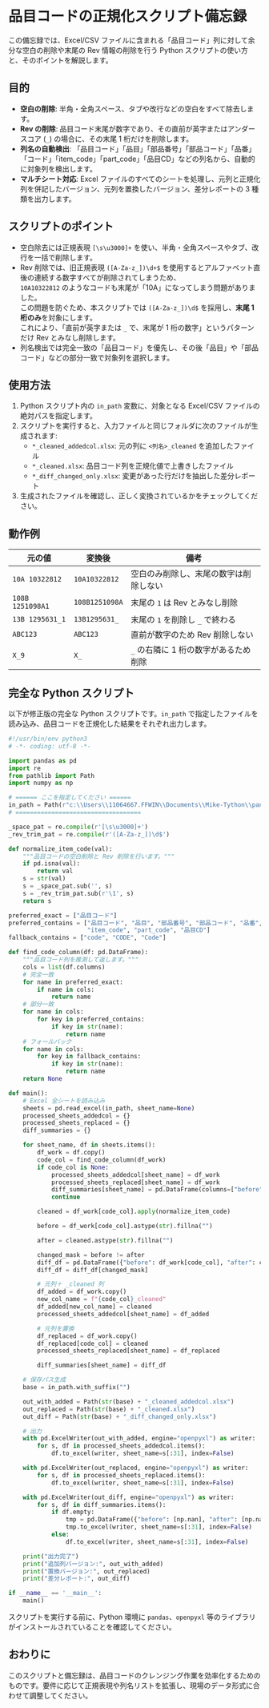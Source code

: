 # 品目コードの正規化スクリプト備忘録

この備忘録では、Excel/CSV ファイルに含まれる「品目コード」列に対して余分な空白の削除や末尾の Rev 情報の削除を行う Python スクリプトの使い方と、そのポイントを解説します。  

## 目的

* **空白の削除**: 半角・全角スペース、タブや改行などの空白をすべて除去します。  
* **Rev の削除**: 品目コード末尾が数字であり、その直前が英字またはアンダースコア (`_`) の場合に、その末尾 1 桁だけを削除します。  
* **列名の自動検出**: 「品目コード」「品目」「部品番号」「部品コード」「品番」「コード」「item_code」「part_code」「品目CD」などの列名から、自動的に対象列を検出します。
* **マルチシート対応**: Excel ファイルのすべてのシートを処理し、元列と正規化列を併記したバージョン、元列を置換したバージョン、差分レポートの 3 種類を出力します。

## スクリプトのポイント

- 空白除去には正規表現 `[\s\u3000]+` を使い、半角・全角スペースやタブ、改行を一括で削除します。
- Rev 削除では、旧正規表現 `([A-Za-z_])\d+$` を使用するとアルファベット直後の連続する数字すべてが削除されてしまうため、  
  `10A10322812` のようなコードも末尾が「10A」になってしまう問題がありました。  
  この問題を防ぐため、本スクリプトでは `([A-Za-z_])\d$` を採用し、**末尾 1 桁のみ**を対象にします。  
  これにより、「直前が英字または `_` で、末尾が 1 桁の数字」というパターンだけ Rev とみなし削除します。
- 列名検出では完全一致の「品目コード」を優先し、その後「品目」や「部品コード」などの部分一致で対象列を選択します。

## 使用方法

1. Python スクリプト内の `in_path` 変数に、対象となる Excel/CSV ファイルの絶対パスを指定します。  
2. スクリプトを実行すると、入力ファイルと同じフォルダに次のファイルが生成されます:  
   - `*_cleaned_addedcol.xlsx`: 元の列に `<列名>_cleaned` を追加したファイル  
   - `*_cleaned.xlsx`: 品目コード列を正規化値で上書きしたファイル  
   - `*_diff_changed_only.xlsx`: 変更があった行だけを抽出した差分レポート  
3. 生成されたファイルを確認し、正しく変換されているかをチェックしてください。

## 動作例

|元の値|変換後|備考|
|---|---|---|
|`10A 10322812`|`10A10322812`|空白のみ削除し、末尾の数字は削除しない|
|`108B 1251098A1`|`108B1251098A`|末尾の `1` は Rev とみなし削除|
|`13B 1295631_1`|`13B1295631_`|末尾の `1` を削除し `_` で終わる|
|`ABC123`|`ABC123`|直前が数字のため Rev 削除しない|
|`X_9`|`X_`|`_` の右隣に 1 桁の数字があるため削除|

## 完全な Python スクリプト

以下が修正版の完全な Python スクリプトです。`in_path` で指定したファイルを読み込み、品目コードを正規化した結果をそれぞれ出力します。  

```python
#!/usr/bin/env python3
# -*- coding: utf-8 -*-

import pandas as pd
import re
from pathlib import Path
import numpy as np

# ====== ここを指定してください ======
in_path = Path(r"c:\\Users\\11064667.FFWIN\\Documents\\Mike-Tython\\pandapandapanda\\Hitman\\関さん依頼_BE品整合性チェック\\out\\調査(2024)_品目コード_サプライヤ一覧.xlsx")
# ===================================

_space_pat = re.compile(r'[\s\u3000]+')
_rev_trim_pat = re.compile(r'([A-Za-z_])\d$')

def normalize_item_code(val):
    """品目コードの空白削除と Rev 削除を行います。"""
    if pd.isna(val):
        return val
    s = str(val)
    s = _space_pat.sub('', s)
    s = _rev_trim_pat.sub(r'\1', s)
    return s

preferred_exact = ["品目コード"]
preferred_contains = ["品目コード", "品目", "部品番号", "部品コード", "品番", "コード",
                      "item_code", "part_code", "品目CD"]
fallback_contains = ["code", "CODE", "Code"]

def find_code_column(df: pd.DataFrame):
    """品目コード列を推測して返します。"""
    cols = list(df.columns)
    # 完全一致
    for name in preferred_exact:
        if name in cols:
            return name
    # 部分一致
    for name in cols:
        for key in preferred_contains:
            if key in str(name):
                return name
    # フォールバック
    for name in cols:
        for key in fallback_contains:
            if key in str(name):
                return name
    return None

def main():
    # Excel 全シートを読み込み
    sheets = pd.read_excel(in_path, sheet_name=None)
    processed_sheets_addedcol = {}
    processed_sheets_replaced = {}
    diff_summaries = {}

    for sheet_name, df in sheets.items():
        df_work = df.copy()
        code_col = find_code_column(df_work)
        if code_col is None:
            processed_sheets_addedcol[sheet_name] = df_work
            processed_sheets_replaced[sheet_name] = df_work
            diff_summaries[sheet_name] = pd.DataFrame(columns=["before", "after"])
            continue

        cleaned = df_work[code_col].apply(normalize_item_code)

        before = df_work[code_col].astype(str).fillna("")

        after = cleaned.astype(str).fillna("")

        changed_mask = before != after
        diff_df = pd.DataFrame({"before": df_work[code_col], "after": cleaned})
        diff_df = diff_df[changed_mask]

        # 元列＋ _cleaned 列
        df_added = df_work.copy()
        new_col_name = f"{code_col}_cleaned"
        df_added[new_col_name] = cleaned
        processed_sheets_addedcol[sheet_name] = df_added

        # 元列を置換
        df_replaced = df_work.copy()
        df_replaced[code_col] = cleaned
        processed_sheets_replaced[sheet_name] = df_replaced

        diff_summaries[sheet_name] = diff_df

    # 保存パス生成
    base = in_path.with_suffix("")

    out_with_added = Path(str(base) + "_cleaned_addedcol.xlsx")
    out_replaced = Path(str(base) + "_cleaned.xlsx")
    out_diff = Path(str(base) + "_diff_changed_only.xlsx")

    # 出力
    with pd.ExcelWriter(out_with_added, engine="openpyxl") as writer:
        for s, df in processed_sheets_addedcol.items():
            df.to_excel(writer, sheet_name=s[:31], index=False)

    with pd.ExcelWriter(out_replaced, engine="openpyxl") as writer:
        for s, df in processed_sheets_replaced.items():
            df.to_excel(writer, sheet_name=s[:31], index=False)

    with pd.ExcelWriter(out_diff, engine="openpyxl") as writer:
        for s, df in diff_summaries.items():
            if df.empty:
                tmp = pd.DataFrame({"before": [np.nan], "after": [np.nan]})
                tmp.to_excel(writer, sheet_name=s[:31], index=False)
            else:
                df.to_excel(writer, sheet_name=s[:31], index=False)

    print("出力完了")
    print("追加列バージョン:", out_with_added)
    print("置換バージョン:", out_replaced)
    print("差分レポート:", out_diff)

if __name__ == '__main__':
    main()
```

スクリプトを実行する前に、Python 環境に `pandas`、`openpyxl` 等のライブラリがインストールされていることを確認してください。  

## おわりに

このスクリプトと備忘録は、品目コードのクレンジング作業を効率化するためのものです。要件に応じて正規表現や列名リストを拡張し、現場のデータ形式に合わせて調整してください。
